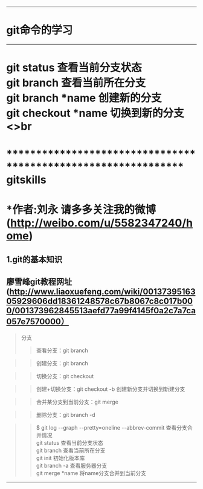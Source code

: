 
**************************************************************
git命令的学习
============================

----------------------------
git status 查看当前分支状态<br>
git branch 查看当前所在分支<br>
git branch *name 创建新的分支<br>
git checkout *name 切换到新的分支<>br
=======
************************************************************** gitskills
============================
*作者:刘永     请多多关注我的微博(http://weibo.com/u/5582347240/home)
============================
1.git的基本知识
----------------------------
廖雪峰git教程网址(http://www.liaoxuefeng.com/wiki/0013739516305929606dd18361248578c67b8067c8c017b000/001373962845513aefd77a99f4145f0a2c7a7ca057e7570000）
--
>分支
>>查看分支：git branch

>>创建分支：git branch <name>

>>切换分支：git checkout <name>

>>创建+切换分支：git checkout -b <name> 创建新分支并切换到新建分支

>>合并某分支到当前分支：git merge <name>

>>删除分支：git branch -d <name>

>>$ git log --graph --pretty=oneline --abbrev-commit 查看分支合并情况<br>
git status 查看当前分支状态<br>
git branch 查看当前所在分支<br>
        git init 初始化版本库<br>
        git branch -a 查看服务器分支<br>
        git merge *name 将name分支合并到当前分支<br>



**************************************************************
